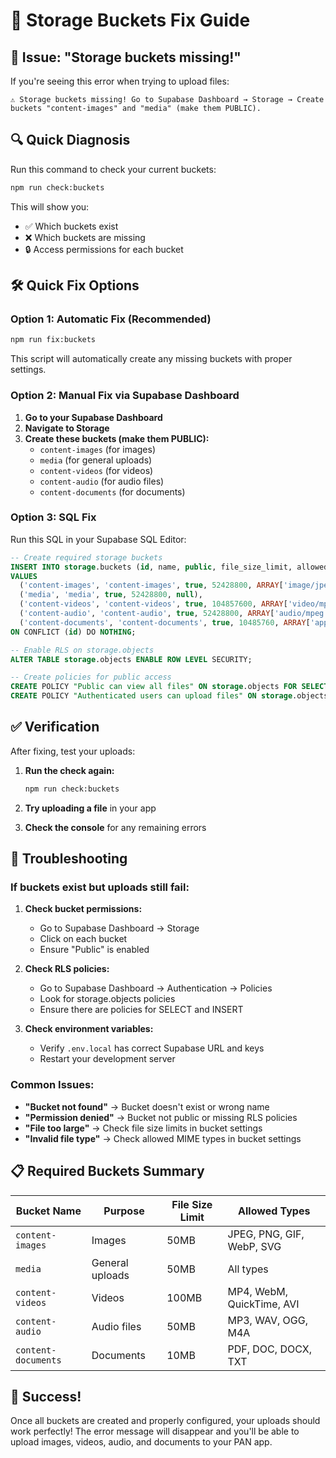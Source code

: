 # 🔧 Storage Buckets Fix Guide

## 🚨 Issue: "Storage buckets missing!"

If you're seeing this error when trying to upload files:
```
⚠️ Storage buckets missing! Go to Supabase Dashboard → Storage → Create buckets "content-images" and "media" (make them PUBLIC).
```

## 🔍 Quick Diagnosis

Run this command to check your current buckets:
```bash
npm run check:buckets
```

This will show you:
- ✅ Which buckets exist
- ❌ Which buckets are missing
- 🔒 Access permissions for each bucket

## 🛠️ Quick Fix Options

### Option 1: Automatic Fix (Recommended)
```bash
npm run fix:buckets
```

This script will automatically create any missing buckets with proper settings.

### Option 2: Manual Fix via Supabase Dashboard

1. **Go to your Supabase Dashboard**
2. **Navigate to Storage**
3. **Create these buckets (make them PUBLIC):**
   - `content-images` (for images)
   - `media` (for general uploads)
   - `content-videos` (for videos)
   - `content-audio` (for audio files)
   - `content-documents` (for documents)

### Option 3: SQL Fix
Run this SQL in your Supabase SQL Editor:

```sql
-- Create required storage buckets
INSERT INTO storage.buckets (id, name, public, file_size_limit, allowed_mime_types)
VALUES 
  ('content-images', 'content-images', true, 52428800, ARRAY['image/jpeg', 'image/png', 'image/gif', 'image/webp', 'image/svg+xml']),
  ('media', 'media', true, 52428800, null),
  ('content-videos', 'content-videos', true, 104857600, ARRAY['video/mp4', 'video/webm', 'video/quicktime', 'video/x-msvideo']),
  ('content-audio', 'content-audio', true, 52428800, ARRAY['audio/mpeg', 'audio/wav', 'audio/ogg', 'audio/mp4', 'audio/x-m4a']),
  ('content-documents', 'content-documents', true, 10485760, ARRAY['application/pdf', 'text/plain', 'application/msword', 'application/vnd.openxmlformats-officedocument.wordprocessingml.document'])
ON CONFLICT (id) DO NOTHING;

-- Enable RLS on storage.objects
ALTER TABLE storage.objects ENABLE ROW LEVEL SECURITY;

-- Create policies for public access
CREATE POLICY "Public can view all files" ON storage.objects FOR SELECT USING (true);
CREATE POLICY "Authenticated users can upload files" ON storage.objects FOR INSERT WITH CHECK (auth.role() = 'authenticated');
```

## ✅ Verification

After fixing, test your uploads:

1. **Run the check again:**
   ```bash
   npm run check:buckets
   ```

2. **Try uploading a file** in your app

3. **Check the console** for any remaining errors

## 🔧 Troubleshooting

### If buckets exist but uploads still fail:

1. **Check bucket permissions:**
   - Go to Supabase Dashboard → Storage
   - Click on each bucket
   - Ensure "Public" is enabled

2. **Check RLS policies:**
   - Go to Supabase Dashboard → Authentication → Policies
   - Look for storage.objects policies
   - Ensure there are policies for SELECT and INSERT

3. **Check environment variables:**
   - Verify `.env.local` has correct Supabase URL and keys
   - Restart your development server

### Common Issues:

- **"Bucket not found"** → Bucket doesn't exist or wrong name
- **"Permission denied"** → Bucket not public or missing RLS policies
- **"File too large"** → Check file size limits in bucket settings
- **"Invalid file type"** → Check allowed MIME types in bucket settings

## 📋 Required Buckets Summary

| Bucket Name | Purpose | File Size Limit | Allowed Types |
|-------------|---------|-----------------|----------------|
| `content-images` | Images | 50MB | JPEG, PNG, GIF, WebP, SVG |
| `media` | General uploads | 50MB | All types |
| `content-videos` | Videos | 100MB | MP4, WebM, QuickTime, AVI |
| `content-audio` | Audio files | 50MB | MP3, WAV, OGG, M4A |
| `content-documents` | Documents | 10MB | PDF, DOC, DOCX, TXT |

## 🎉 Success!

Once all buckets are created and properly configured, your uploads should work perfectly! The error message will disappear and you'll be able to upload images, videos, audio, and documents to your PAN app.

